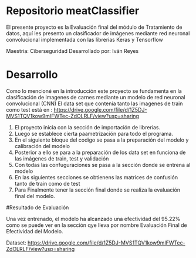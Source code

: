 # Repositorio meatClassifier 

El presente proyecto es la Evaluación final del módulo de Tratamiento de datos, aquí les presento un clasificador de imágenes mediante red neuronal convolucional implementada con las librerias  Keras y Tensorflow

Maestria: Ciberseguridad
Desarrollado por: Iván Reyes

# Desarrollo
Como lo mencioné en la introducción este proyecto se fundamenta en la clasificación de imagenes de carnes mediante un modelo de red neuronal convolucional (CNN) 
El data set que contenía tanto las imagenes de train como test está en : 
https://drive.google.com/file/d/1Z5DJ-MVS1TQV1kow9mIFWTec-ZdOLRLF/view?usp=sharing
1. El proyecto inicia con la sección de importación de librerías.
2. Luego se establece cierta paametrización para todo el programa.
3. En el siguiente bloque del codigo se pasa a la preparación del modelo y calibración del modelo
4. Posterior a ello se para a la preparación de los data set en funciona de las imágenes de train, test y validación
5. Con todas las confuguraciones se  pasa a la sección donde se entrena al modelo
6. En las siguientes secciones se obtienens las matrices de confusión tanto de train como de test
7. Para Finalmente tener la sección final donde se realiza la evaluación final del modelo.

#Resultado de Evaluación

Una vez entrenado, el modelo ha alcanzado una efectividad del 95.22% como se puede ver en la sección qye lleva por nombre  Evaluación Final de Efectividad del Modelo.








Dataset: https://drive.google.com/file/d/1Z5DJ-MVS1TQV1kow9mIFWTec-ZdOLRLF/view?usp=sharing
